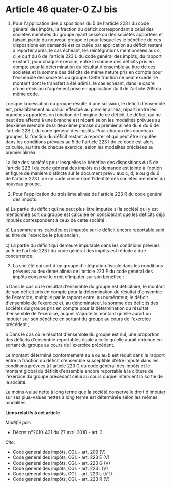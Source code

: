# Article 46 quater-0 ZJ bis

1. Pour l'application des dispositions du 5 de l'article 223 I du code général des impôts, la fraction du déficit
correspondant à celui des sociétés membres du groupe ayant cessé ou des sociétés apportées et faisant partie du nouveau
groupe et pour lesquelles le bénéfice de ces dispositions est demandé est calculée par application au déficit restant à
reporter après, le cas échéant, les réintégrations mentionnées aux c, d, e ou f du 6 de l'article 223 L du code général des
impôts, du rapport existant, pour chaque exercice, entre la somme des déficits pris en compte pour la détermination du
résultat d'ensemble au titre de ces sociétés et la somme des déficits de même nature pris en compte pour l'ensemble des
sociétés du groupe. Cette fraction ne peut excéder le montant dont le transfert a été admis, le cas échéant, dans le cadre
d'une décision d'agrément prise en application du II de l'article 209 du même code. 

Lorsque la cessation du groupe résulte d'une scission, le déficit d'ensemble est, préalablement au calcul effectué au premier
alinéa, réparti entre les branches apportées en fonction de l'origine de ce déficit. Le déficit qui ne peut être affecté à
une branche est réparti selon les modalités prévues au deuxième membre de la deuxième phrase du premier alinéa du e du 6 de
l'article 223 L du code général des impôts. Pour chacun des nouveaux groupes, la fraction du déficit restant à reporter et
qui peut être imputée dans les conditions prévues au 5 de l'article 223 I de ce code est alors calculée, au titre de chaque
exercice, selon les modalités précisées au premier alinéa. 

La liste des sociétés pour lesquelles le bénéfice des dispositions du 5 de l'article 223 I du code général des impôts est
demandé est jointe à l'option et figure de manière distincte sur le document prévu aux c, d, e ou g du 6 de l'article 223 L
de ce code concernant l'identité des sociétés membres du nouveau groupe. 

2. Pour l'application du troisième alinéa de l'article 223 R du code général des impôts : 

a) La partie du déficit qui ne peut plus être imputée si la société qui y est mentionnée sort du groupe est calculée en
considérant que les déficits déjà imputés correspondent à ceux de cette société ; 

b) La somme ainsi calculée est imputée sur le déficit encore reportable subi au titre de l'exercice le plus ancien ; 

c) La partie du déficit qui demeure imputable dans les conditions prévues au 5 de l'article 223 I du code général des impôts
est réduite à due concurrence. 

3. La société qui sort d'un groupe d'intégration fiscale dans les conditions prévues au deuxième alinéa de l'article 223 E du
code général des impôts conserve le droit d'imputer sur son bénéfice : 

a Dans le cas où le résultat d'ensemble du groupe est déficitaire, le montant de son déficit pris en compte pour la
détermination du résultat d'ensemble de l'exercice, multiplié par le rapport entre, au numérateur, le déficit d'ensemble de
l'exercice et, au dénominateur, la somme des déficits des sociétés du groupe pris en compte pour la détermination du résultat
d'ensemble de l'exercice, auquel s'ajoute le montant qu'elle aurait pu imputer sur son bénéfice en sortant du groupe au cours
de l'exercice précédent ; 

b Dans le cas où le résultat d'ensemble du groupe est nul, une proportion des déficits d'ensemble reportables égale à celle
qu'elle aurait obtenue en sortant du groupe au cours de l'exercice précédent. 

Le montant déterminé conformément au a ou au b est réduit dans le rapport entre la fraction du déficit d'ensemble susceptible
d'être imputé dans les conditions prévues à l'article 223 G du code général des impôts et le montant global du déficit
d'ensemble encore reportable à la clôture de l'exercice du groupe précédant celui au cours duquel intervient la sortie de la
société. 

La moins-value nette à long terme que la société conserve le droit d'imputer sur ses plus-values nettes à long terme est
déterminée selon les mêmes modalités.

**Liens relatifs à cet article**

_Modifié par_:

  - Décret n°2010-421  du 27 avril 2010 - art. 3

_Cite_:

  - Code général des impôts, CGI. - art. 209 (V)
  - Code général des impôts, CGI. - art. 223 E (V)
  - Code général des impôts, CGI. - art. 223 G (V)
  - Code général des impôts, CGI. - art. 223 I (V)
  - Code général des impôts, CGI. - art. 223 L (VT)
  - Code général des impôts, CGI. - art. 223 R (V)
